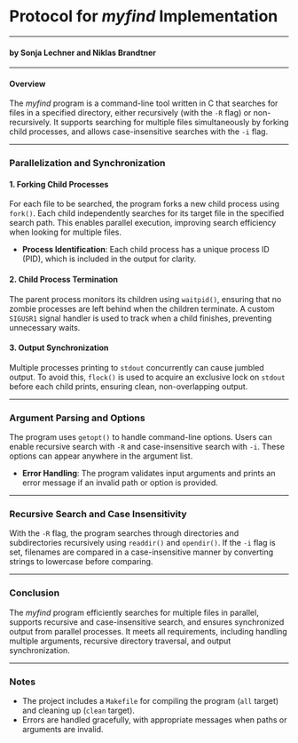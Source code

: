 # Protocol for *myfind* Implementation

---

#### by Sonja Lechner and Niklas Brandtner

---

#### Overview

The *myfind* program is a command-line tool written in C that searches for files in a specified directory, either recursively (with the `-R` flag) or non-recursively. It supports searching for multiple files simultaneously by forking child processes, and allows case-insensitive searches with the `-i` flag.

------

### Parallelization and Synchronization

#### **1. Forking Child Processes**

For each file to be searched, the program forks a new child process using `fork()`. Each child independently searches for its target file in the specified search path. This enables parallel execution, improving search efficiency when looking for multiple files.

- **Process Identification**: Each child process has a unique process ID (PID), which is included in the output for clarity.

#### **2. Child Process Termination**

The parent process monitors its children using `waitpid()`, ensuring that no zombie processes are left behind when the children terminate. A custom `SIGUSR1` signal handler is used to track when a child finishes, preventing unnecessary waits.

#### **3. Output Synchronization**

Multiple processes printing to `stdout` concurrently can cause jumbled output. To avoid this, `flock()` is used to acquire an exclusive lock on `stdout` before each child prints, ensuring clean, non-overlapping output.

------

### Argument Parsing and Options

The program uses `getopt()` to handle command-line options. Users can enable recursive search with `-R` and case-insensitive search with `-i`. These options can appear anywhere in the argument list.

- **Error Handling**: The program validates input arguments and prints an error message if an invalid path or option is provided.

------

### Recursive Search and Case Insensitivity

With the `-R` flag, the program searches through directories and subdirectories recursively using `readdir()` and `opendir()`. If the `-i` flag is set, filenames are compared in a case-insensitive manner by converting strings to lowercase before comparing.

------

### Conclusion

The *myfind* program efficiently searches for multiple files in parallel, supports recursive and case-insensitive search, and ensures synchronized output from parallel processes. It meets all requirements, including handling multiple arguments, recursive directory traversal, and output synchronization.

------

### Notes

- The project includes a `Makefile` for compiling the program (`all` target) and cleaning up (`clean` target).
- Errors are handled gracefully, with appropriate messages when paths or arguments are invalid.